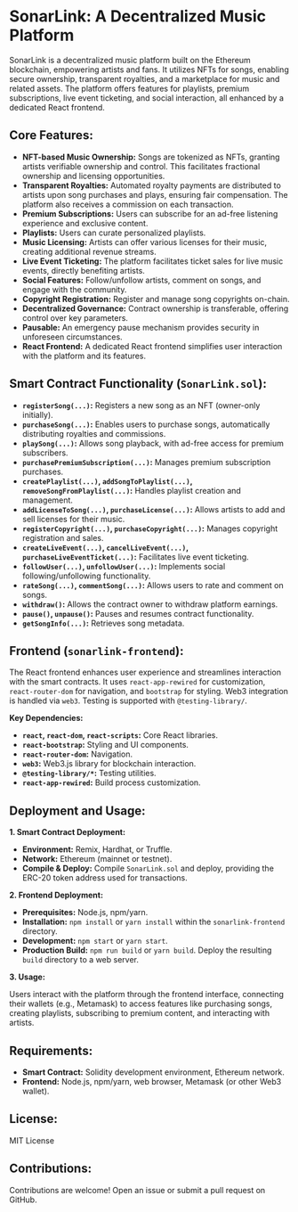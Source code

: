 # SonarLink: A Decentralized Music Platform

SonarLink is a decentralized music platform built on the Ethereum blockchain, empowering artists and fans. It utilizes NFTs for songs, enabling secure ownership, transparent royalties, and a marketplace for music and related assets.  The platform offers features for playlists, premium subscriptions, live event ticketing, and social interaction, all enhanced by a dedicated React frontend.

## Core Features:

* **NFT-based Music Ownership:** Songs are tokenized as NFTs, granting artists verifiable ownership and control. This facilitates fractional ownership and licensing opportunities.
* **Transparent Royalties:** Automated royalty payments are distributed to artists upon song purchases and plays, ensuring fair compensation.  The platform also receives a commission on each transaction.
* **Premium Subscriptions:** Users can subscribe for an ad-free listening experience and exclusive content.
* **Playlists:** Users can curate personalized playlists.
* **Music Licensing:** Artists can offer various licenses for their music, creating additional revenue streams.
* **Live Event Ticketing:**  The platform facilitates ticket sales for live music events, directly benefiting artists.
* **Social Features:** Follow/unfollow artists, comment on songs, and engage with the community.
* **Copyright Registration:**  Register and manage song copyrights on-chain.
* **Decentralized Governance:** Contract ownership is transferable, offering control over key parameters.
* **Pausable:**  An emergency pause mechanism provides security in unforeseen circumstances.
* **React Frontend:**  A dedicated React frontend simplifies user interaction with the platform and its features.

## Smart Contract Functionality (`SonarLink.sol`):

* **`registerSong(...)`:**  Registers a new song as an NFT (owner-only initially).
* **`purchaseSong(...)`:** Enables users to purchase songs, automatically distributing royalties and commissions.
* **`playSong(...)`:** Allows song playback, with ad-free access for premium subscribers.
* **`purchasePremiumSubscription(...)`:** Manages premium subscription purchases.
* **`createPlaylist(...)`, `addSongToPlaylist(...)`, `removeSongFromPlaylist(...)`:**  Handles playlist creation and management.
* **`addLicenseToSong(...)`, `purchaseLicense(...)`:** Allows artists to add and sell licenses for their music.
* **`registerCopyright(...)`, `purchaseCopyright(...)`:**  Manages copyright registration and sales.
* **`createLiveEvent(...)`, `cancelLiveEvent(...)`, `purchaseLiveEventTicket(...)`:** Facilitates live event ticketing.
* **`followUser(...)`, `unfollowUser(...)`:** Implements social following/unfollowing functionality.
* **`rateSong(...)`, `commentSong(...)`:** Allows users to rate and comment on songs.
* **`withdraw()`:** Allows the contract owner to withdraw platform earnings.
* **`pause()`, `unpause()`:**  Pauses and resumes contract functionality.
* **`getSongInfo(...)`:** Retrieves song metadata.


## Frontend (`sonarlink-frontend`):

The React frontend enhances user experience and streamlines interaction with the smart contracts.  It uses `react-app-rewired` for customization, `react-router-dom` for navigation, and `bootstrap` for styling.  Web3 integration is handled via `web3`.  Testing is supported with `@testing-library/`.

**Key Dependencies:**

* **`react`, `react-dom`, `react-scripts`:** Core React libraries.
* **`react-bootstrap`:** Styling and UI components.
* **`react-router-dom`:**  Navigation.
* **`web3`:**  Web3.js library for blockchain interaction.
* **`@testing-library/*`:**  Testing utilities.
* **`react-app-rewired`:** Build process customization.


## Deployment and Usage:

**1. Smart Contract Deployment:**

* **Environment:** Remix, Hardhat, or Truffle.
* **Network:** Ethereum (mainnet or testnet).
* **Compile & Deploy:** Compile `SonarLink.sol` and deploy, providing the ERC-20 token address used for transactions.


**2. Frontend Deployment:**

* **Prerequisites:** Node.js, npm/yarn.
* **Installation:** `npm install` or `yarn install` within the `sonarlink-frontend` directory.
* **Development:** `npm start` or `yarn start`.
* **Production Build:** `npm run build` or `yarn build`. Deploy the resulting `build` directory to a web server.


**3. Usage:**

Users interact with the platform through the frontend interface, connecting their wallets (e.g., Metamask) to access features like purchasing songs, creating playlists, subscribing to premium content, and interacting with artists.


## Requirements:

* **Smart Contract:** Solidity development environment, Ethereum network.
* **Frontend:** Node.js, npm/yarn, web browser, Metamask (or other Web3 wallet).


## License:

MIT License


## Contributions:

Contributions are welcome! Open an issue or submit a pull request on GitHub.  
